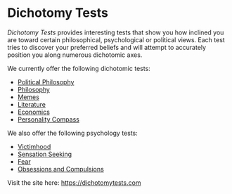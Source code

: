 # Dichotomy Tests
_Dichotomy Tests_ provides interesting tests that show you how inclined you are toward certain philosophical, psychological or political views. Each test tries to discover your preferred beliefs and will attempt to accurately position you along numerous dichotomic axes.

We currently offer the following dichotomic tests:

* [Political Philosophy](https://dichotomytests.com/test.html?id=5)
* [Philosophy](https://dichotomytests.com/test.html?id=0)
* [Memes](https://dichotomytests.com/test.html?id=4)
* [Literature](https://dichotomytests.com/test.html?id=3)
* [Economics](https://dichotomytests.com/test.html?id=1)
* [Personality Compass](https://dichotomytests.com/test.html?id=2)

We also offer the following psychology tests:

* [Victimhood](https://dichotomytests.com/test.html?id=6)
* [Sensation Seeking](https://dichotomytests.com/test.html?id=7)
* [Fear](https://dichotomytests.com/test.html?id=8)
* [Obsessions and Compulsions](https://dichotomytests.com/test.html?id=9)


Visit the site here: <https://dichotomytests.com>
